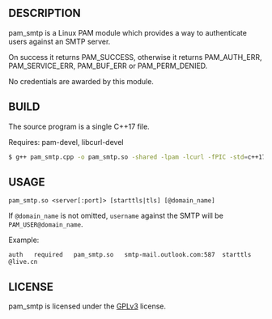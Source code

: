 ## DESCRIPTION
pam_smtp is a Linux PAM module which provides a way to authenticate users against an SMTP server.

On success it returns PAM_SUCCESS, otherwise it returns PAM_AUTH_ERR, PAM_SERVICE_ERR, PAM_BUF_ERR or PAM_PERM_DENIED.

No credentials are awarded by this module.
## BUILD
The source program is a single C++17 file.

Requires: pam-devel, libcurl-devel

```bash
$ g++ pam_smtp.cpp -o pam_smtp.so -shared -lpam -lcurl -fPIC -std=c++17
```
## USAGE
```
pam_smtp.so <server[:port]> [starttls|tls] [@domain_name]
```
If ```@domain_name``` is not omitted, ```username``` against the SMTP will be ```PAM_USER@domain_name```.

Example:
```
auth   required   pam_smtp.so   smtp-mail.outlook.com:587  starttls  @live.cn
```
## LICENSE
pam_smtp is licensed under the [GPLv3](LICENSE) license.
